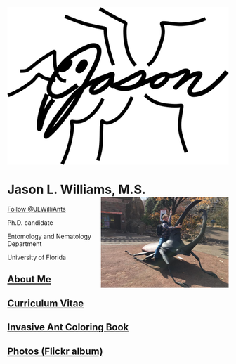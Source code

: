 <img align="center" src="JLW-logo-clean.png"> 

# Jason L. Williams, M.S. <img align="right" width="291" height="207" src="JLW9.jpg">

<a href="https://twitter.com/JLWilliAnts?ref_src=twsrc%5Etfw" class="twitter-follow-button" data-show-count="false">Follow @JLWilliAnts</a><script async src="https://platform.twitter.com/widgets.js" charset="utf-8"></script>

Ph.D. candidate 

Entomology and Nematology Department 

University of Florida

## [About Me](https://jlwilliants.github.io/AboutMe/)
## [Curriculum Vitae](https://jlwilliants.github.io/CurriculumVitae/)
## [Invasive Ant Coloring Book](https://jlwilliants.github.io/ColoringBook/)
## [Photos (Flickr album)](https://www.flickr.com/photos/140139359@N06/)
